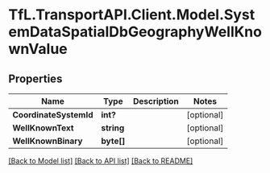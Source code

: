 # TfL.TransportAPI.Client.Model.SystemDataSpatialDbGeographyWellKnownValue
## Properties

Name | Type | Description | Notes
------------ | ------------- | ------------- | -------------
**CoordinateSystemId** | **int?** |  | [optional] 
**WellKnownText** | **string** |  | [optional] 
**WellKnownBinary** | **byte[]** |  | [optional] 

[[Back to Model list]](../../TfL.TransportAPI.Client/docs/README.md#documentation-for-models) [[Back to API list]](../../TfL.TransportAPI.Client/docs/README.md#documentation-for-api-endpoints) [[Back to README]](../../TfL.TransportAPI.Client/docs/README.md)

